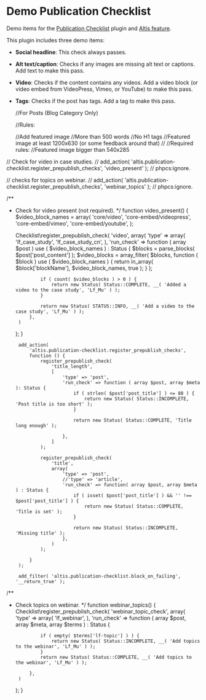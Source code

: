 # Demo Publication Checklist

Demo items for the [Publication Checklist](https://github.com/humanmade/publication-checklist) plugin and [Altis feature](https://www.altis-dxp.com/resources/docs/workflow/publication-checklist/).

This plugin includes three demo items:

* **Social headline**: This check always passes.
* **Alt text/caption**: Checks if any images are missing alt text or captions. Add text to make this pass.
* **Video**: Checks if the content contains any videos. Add a video block (or video embed from VideoPress, Vimeo, or YouTube) to make this pass.
* **Tags**: Checks if the post has tags. Add a tag to make this pass.

    //For Posts (Blog Category Only)

    //Rules:

    //Add featured image
    //More than 500 words
    //No H1 tags
    //Featured image at least 1200x630 (or some feedback around that)
    //
    //Required rules:
    //Featured image bigger than 540x285
    
    
    
// Check for video in case studies.
// add_action( 'altis.publication-checklist.register_prepublish_checks', 'video_present' ); // phpcs:ignore.

// checks for topics on webinar.
// add_action( 'altis.publication-checklist.register_prepublish_checks', 'webinar_topics' ); // phpcs:ignore.

/**
 * Check for video present (not required).
 */
function video_present() {
	$video_block_names = array(
		'core/video',
		'core-embed/videopress',
		'core-embed/vimeo',
		'core-embed/youtube',
	);

	Checklist\register_prepublish_check(
		'video',
		array(
			'type'      => array(
				'lf_case_study',
				'lf_case_study_cn',
			),
			'run_check' => function ( array $post ) use ( $video_block_names ) : Status {
				$blocks       = parse_blocks( $post['post_content'] );
				$video_blocks = array_filter(
					$blocks,
					function ( $block ) use ( $video_block_names ) {
						return in_array( $block['blockName'], $video_block_names, true );
					}
				);

				if ( count( $video_blocks ) > 0 ) {
					return new Status( Status::COMPLETE, __( 'Added a video to the case study', 'Lf_Mu' ) );
				}

				return new Status( STATUS::INFO, __( 'Add a video to the case study', 'Lf_Mu' ) );
			},
		)
	);
}

        add_action(
            'altis.publication-checklist.register_prepublish_checks',
            function () {
                register_prepublish_check(
                    'title_length',
                    [
                        'type' => 'post',
                        'run_check' => function ( array $post, array $meta ): Status {
                            if ( strlen( $post['post_title'] ) <= 80 ) {
                                return new Status( Status::INCOMPLETE, 'Post title is too short' );
                            }

                            return new Status( Status::COMPLETE, 'Title long enough' );

                        },
                    ]
                );

                register_prepublish_check(
                    'title',
                    array(
                        'type' => 'post',
                        //'type' => 'article',
                        'run_check' => function( array $post, array $meta ) : Status {
                            if ( isset( $post['post_title'] ) && '' !== $post['post_title'] ) {
                                return new Status( Status::COMPLETE, 'Title is set' );
                            }

                            return new Status( Status::INCOMPLETE, 'Missing title' );
                        },
                    )
                );

            }
        );

        add_filter( 'altis.publication-checklist.block_on_failing', '__return_true' );

/**
 * Check topics on webinar.
 */
function webinar_topics() {
	Checklist\register_prepublish_check(
		'webinar_topic_check',
		array(
			'type'      => array(
				'lf_webinar',
			),
			'run_check' => function ( array $post, array $meta, array $terms ) : Status {

				if ( empty( $terms['lf-topic'] ) ) {
					return new Status( Status::INCOMPLETE, __( 'Add topics to the webinar', 'Lf_Mu' ) );
				}
				return new Status( Status::COMPLETE, __( 'Add topics to the webinar', 'Lf_Mu' ) );

			},
		)
	);
}

